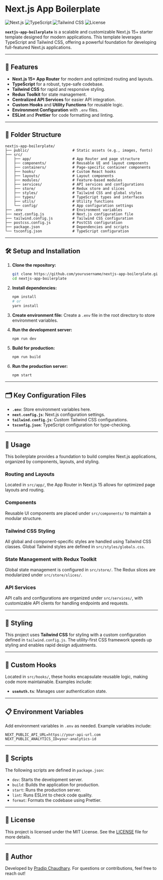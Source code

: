 # Next.js App Boilerplate

![Next.js](https://img.shields.io/badge/Next.js-15+-black?style=flat-square&logo=next.js)
![TypeScript](https://img.shields.io/badge/TypeScript-5.0+-blue?style=flat-square&logo=typescript)
![Tailwind CSS](https://img.shields.io/badge/Tailwind%20CSS-3.0+-cyan?style=flat-square&logo=tailwindcss)
![License](https://img.shields.io/badge/License-MIT-green)

**`nextjs-app-boilerplate`** is a scalable and customizable Next.js 15+ starter template designed for modern applications. This template leverages TypeScript and Tailwind CSS, offering a powerful foundation for developing full-featured Next.js applications.

---

## 🚀 Features

-   **Next.js 15+ App Router** for modern and optimized routing and layouts.
-   **TypeScript** for a robust, type-safe codebase.
-   **Tailwind CSS** for rapid and responsive styling.
-   **Redux Toolkit** for state management.
-   **Centralized API Services** for easier API integration.
-   **Custom Hooks** and **Utility Functions** for reusable logic.
-   **Environment Configuration** with `.env` files.
-   **ESLint** and **Prettier** for code formatting and linting.

---

## 📁 Folder Structure

```plaintext
nextjs-app-boilerplate/
├── public/                    # Static assets (e.g., images, fonts)
├── src/
│   ├── app/                   # App Router and page structure
│   ├── components/            # Reusable UI and layout components
│   ├── containers/            # Page-specific container components
│   ├── hooks/                 # Custom React hooks
│   ├── layouts/               # Layout components
│   ├── modules/               # Feature-based modules
│   ├── services/              # API services and configurations
│   ├── store/                 # Redux store and slices
│   ├── styles/                # Tailwind CSS and global styles
│   ├── types/                 # TypeScript types and interfaces
│   ├── utils/                 # Utility functions
│   └── config/                # App configuration settings
├── .env                       # Environment variables
├── next.config.js             # Next.js configuration file
├── tailwind.config.js         # Tailwind CSS configuration
├── postcss.config.js          # PostCSS configuration
├── package.json               # Dependencies and scripts
└── tsconfig.json              # TypeScript configuration
```

---

## 🛠️ Setup and Installation

1. **Clone the repository:**

    ```bash
    git clone https://github.com/yourusername/nextjs-app-boilerplate.git
    cd nextjs-app-boilerplate
    ```

2. **Install dependencies:**

    ```bash
    npm install
    # or
    yarn install
    ```

3. **Create environment file:**
   Create a `.env` file in the root directory to store environment variables.

4. **Run the development server:**

    ```bash
    npm run dev
    ```

5. **Build for production:**

    ```bash
    npm run build
    ```

6. **Run the production server:**
    ```bash
    npm start
    ```

---

## 🗂️ Key Configuration Files

-   **`.env`**: Store environment variables here.
-   **`next.config.js`**: Next.js configuration settings.
-   **`tailwind.config.js`**: Custom Tailwind CSS configurations.
-   **`tsconfig.json`**: TypeScript configuration for type-checking.

---

## 🔨 Usage

This boilerplate provides a foundation to build complex Next.js applications, organized by components, layouts, and styling.

### **Routing and Layouts**

Located in `src/app/`, the App Router in Next.js 15 allows for optimized page layouts and routing.

### **Components**

Reusable UI components are placed under `src/components/` to maintain a modular structure.

### **Tailwind CSS Styling**

All global and component-specific styles are handled using Tailwind CSS classes. Global Tailwind styles are defined in `src/styles/globals.css`.

### **State Management with Redux Toolkit**

Global state management is configured in `src/store/`. The Redux slices are modularized under `src/store/slices/`.

### **API Services**

API calls and configurations are organized under `src/services/`, with customizable API clients for handling endpoints and requests.

---

## 🎨 Styling

This project uses **Tailwind CSS** for styling with a custom configuration defined in `tailwind.config.js`. The utility-first CSS framework speeds up styling and enables rapid design adjustments.

---

## 🧩 Custom Hooks

Located in `src/hooks/`, these hooks encapsulate reusable logic, making code more maintainable. Examples include:

-   **`useAuth.ts`**: Manages user authentication state.

---

## 📋 Environment Variables

Add environment variables in `.env` as needed. Example variables include:

```plaintext
NEXT_PUBLIC_API_URL=https://your-api-url.com
NEXT_PUBLIC_ANALYTICS_ID=your-analytics-id
```

---

## 🤖 Scripts

The following scripts are defined in `package.json`:

-   `dev`: Starts the development server.
-   `build`: Builds the application for production.
-   `start`: Runs the production server.
-   `lint`: Runs ESLint to check code quality.
-   `format`: Formats the codebase using Prettier.

---

## 📜 License

This project is licensed under the MIT License. See the [LICENSE](LICENSE) file for more details.

---

## 👤 Author

Developed by [Pradip Chaudhary](https://pradipchaudhary.com.np). For questions or contributions, feel free to reach out!
